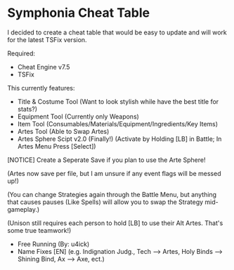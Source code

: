 # Symphonia Cheat Table
I decided to create a cheat table that would be easy to update and will work for the latest TSFix version.

Required:
- Cheat Engine v7.5
- TSFix

This currently features:
- Title & Costume Tool (Want to look stylish while have the best title for stats?)
- Equipment Tool (Currently only Weapons)
- Item Tool (Consumables/Materials/Equipment/Ingredients/Key Items)
- Artes Tool (Able to Swap Artes)
- Artes Sphere Scipt v2.0 (Finally!) (Activate by Holding [LB] in Battle; In Artes Menu Press [Select])

[NOTICE] Create a Seperate Save if you plan to use the Arte Sphere!

(Artes now save per file, but I am unsure if any event flags will be messed up!)

(You can change Strategies again through the Battle Menu, but anything that causes pauses (Like Spells) will allow you to swap the Strategy mid-gameplay.)

(Unison still requires each person to hold [LB] to use their Alt Artes. That's some true teamwork!)

- Free Running (By: u4ick)
- Name Fixes [EN] (e.g. Indignation Judg., Tech --> Artes, Holy Binds --> Shining Bind, Ax --> Axe, ect.)
